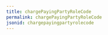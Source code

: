 ```yaml
---
title: chargePayingPartyRoleCode
permalink: chargePayingPartyRoleCode
jsonid: chargepayingpartyrolecode
---
```

